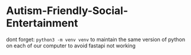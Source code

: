 # Autism-Friendly-Social-Entertainment

dont forget:
<code>python3 -m venv venv</code> to maintain the same version of python on each of our computer to avoid fastapi not working

